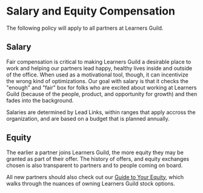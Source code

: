 # Salary and Equity Compensation

The following policy will apply to all partners at Learners Guild.

## Salary

Fair compensation is critical to making Learners Guild a desirable place to work and helping our partners lead happy, healthy lives inside and outside of the office. When used as a motivational tool, though, it can incentivize the wrong kind of optimizations. Our goal with salary is that it checks the "enough" and "fair" box for folks who are excited about working at Learners Guild (because of the people, product, and opportunity for growth) and then fades into the background.

Salaries are determined by Lead Links, within ranges that apply accross the organization, and are based on a budget that is planned annually.

## Equity

The earlier a partner joins Learners Guild, the more equity they may be granted as part of their offer. The history of offers, and equity exchanges chosen is also transparent to partners and to people coming on board.

All new partners should also check out our [Guide to Your Equity](../Hiring-Documents/Guide-to-Your-Equity.md), which walks through the nuances of owning Learners Guild stock options.
